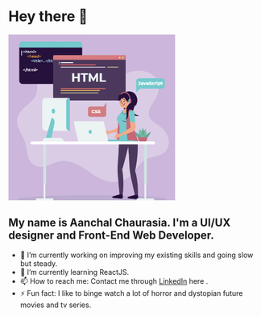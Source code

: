 # Hey there 👋

<div>

![Alt text](images//illustration.png?raw=true "Title")

## My name is Aanchal Chaurasia. I'm a UI/UX designer and Front-End Web Developer.

- 🔭 I’m currently working on improving my existing skills and going slow but steady.
- 🌱 I’m currently learning ReactJS.
- 📫 How to reach me: Contact me through <a href="https://www.linkedin.com/in/aanchal-chaurasia-201200191/">LinkedIn</a> here .
- ⚡ Fun fact: I like to binge watch a lot of horror and dystopian future movies and tv series.
</div>

<!--
**AanchalCh/AanchalCh** is a ✨ _special_ ✨ repository because its `README.md` (this file) appears on your GitHub profile.

Here are some ideas to get you started:

- 🔭 I’m currently working on ...
- 🌱 I’m currently learning ...
- 👯 I’m looking to collaborate on ...
- 🤔 I’m looking for help with ...
- 💬 Ask me about ...
- 📫 How to reach me: ...
- 😄 Pronouns: ...
- ⚡ Fun fact: ...
-->

  
